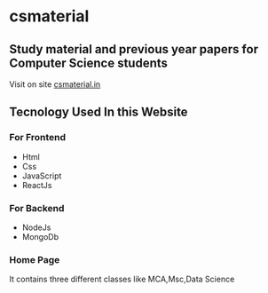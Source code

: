 # csmaterial  

## Study material and previous year papers for Computer Science students    
Visit on site [csmaterial.in](https://www.csmaterial.in/)
## Tecnology Used In this Website

### For Frontend            
- Html 
- Css 
- JavaScript 
- ReactJs

 ### For Backend     
 
 - NodeJs                           
 - MongoDb 
 
### Home Page 
It contains three different classes like MCA,Msc,Data Science 





